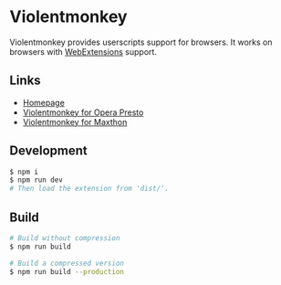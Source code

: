 Violentmonkey
=============

Violentmonkey provides userscripts support for browsers.
It works on browsers with [WebExtensions](https://developer.mozilla.org/en-US/Add-ons/WebExtensions) support.

Links
---
- [Homepage](https://violentmonkey.github.io/)
- [Violentmonkey for Opera Presto](https://github.com/violentmonkey/violentmonkey-oex)
- [Violentmonkey for Maxthon](https://github.com/violentmonkey/violentmonkey-mx)

Development
---
``` sh
$ npm i
$ npm run dev
# Then load the extension from 'dist/'.
```

Build
---
``` sh
# Build without compression
$ npm run build

# Build a compressed version
$ npm run build --production
```
